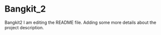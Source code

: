 # Bangkit_2
Bangkit2
I am editing the README file. Adding some more details about the project description.

